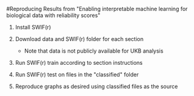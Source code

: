 #Reproducing Results from "Enabling interpretable machine learning for biological data with reliability scores"

1. Install SWIF(r)

2. Download data and SWIF(r) folder for each section
	* Note that data is not publicly available for UKB analysis

3. Run SWIF(r) train according to section instructions

4. Run SWIF(r) test on files in the "classified" folder

5. Reproduce graphs as desired using classified files as the source
